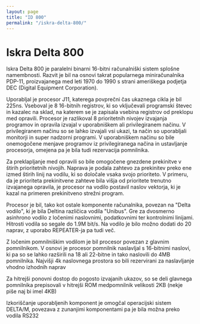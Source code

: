 ```yaml
---
layout: page
title: "ID 800"
permalink: "/iskra-delta-800/" 
---
```


# Iskra Delta 800

Iskra Delta 800 je paralelni binarni 16-bitni računalniški sistem splošne namembnosti. Razvit je bil na osnovi takrat popularnega miniračunalnika PDP-11, proizvajanega med leti 1970 do 1990 s strani ameriškega podjetja DEC (Digital Equipment Corporation). 

Uporabljal je procesor J11, katerega povprečni čas ukaznega cikla je bil 225ns. Vseboval je 8 16-bitnih registrov, ki so vključevali programski števec in kazalec na sklad, na katerem se je zapisala vsebina registrov od preklopu med opravili. Procesor je razlikoval 8 prioritetnih nivojev izvajanja programov in opravila izvajal v uporabniškem ali privilegiranem načinu. V privilegiranem načinu so se lahko izvajali vsi ukazi, ta način so uporabljali monitorji in super nadzorni programi. V uporabniškem načinu so bile onemogočene menjave programov iz privilegiranega načina in ustavljanje procesorja, omejena pa je bila tudi rezervacija pomnilnika.

Za preklapljanje med opravili so bile omogočene gnezdene prekinitve v štirih prioritetnih nivojih. Naprava je podala zahtevo za prekinitev preko ene izmed štirih linij na vodilu, ki so določale vsaka svojo prioriteto. V primeru, da je prioriteta prekinitvene zahteve bila višja od prioritete trenutno izvajanega opravila, je procesor na vodilo postavil naslov vektorja, ki je kazal na primeren prekinitveno strežni program. 

Procesor je bil, tako kot ostale komponente računalnika, povezan na "Delta vodilo", ki je bila Deltina različica vodila "Unibus". Gre za dvosmerno asinhrono vodilo z ločenimi naslovnimi, podatkovnimi ter kontrolnimi linijami. Hitrosti vodila so segale do 1.9M bit/s. Na vodilo je bilo možno dodati do 20 naprav, z uporabo REPEATER-ja pa tudi več. 

Z ločenim pomnilniškim vodilom je bil procesor povezan z glavnim pomnilnikom. V osnovi je procesor pomnilnik naslavljal s 16-bitnimi naslovi, ki pa so se lahko razširili na 18 ali 22-bitne in tako naslovili do 4MB pomnilnika. Najvišji 4k naslovnega prostora so bili rezervirani za naslavljanje vhodno izhodnih naprav

Za hitrejši ponovni dostop do pogosto izvajanih ukazov, so se deli glavnega pomnilnika prepisovali v hitrejši ROM medpomnilnik velikosti 2KB (nekje piše naj bi imel 4KB)

Izkoriščanje uporabljenih komponent je omogčal operacijski sistem DELTA/M, povezava z zunanjimi komponentami pa je bila možna preko vodila RS232
